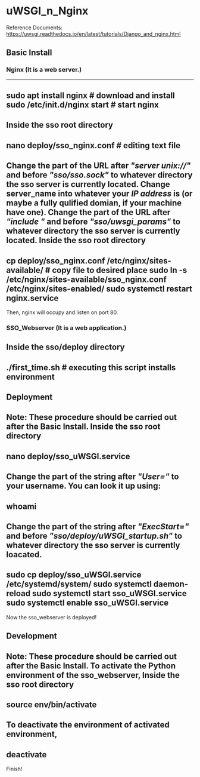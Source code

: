 # uWSGI_n_Nginx

Reference Documents:
https://uwsgi.readthedocs.io/en/latest/tutorials/Django_and_nginx.html

## Basic Install
### Nginx (It is a web server.)
---
sudo apt install nginx # download and install
sudo /etc/init.d/nginx start # start nginx
---
**Inside the sso root directory**
---
nano deploy/sso_nginx.conf # editing text file
---
Change the part of the URL after *"server unix://"* and before *"sso/sso.sock"* to whatever directory the sso server is currently located.
Change server_name into whatever your *IP address* is (or maybe a fully qulified domian, if your machine have one).
Change the part of the URL after *"include "* and before *"sso/uwsgi_params"* to whatever directory the sso server is currently located.
**Inside the sso root directory**
---
cp deploy/sso_nginx.conf /etc/nginx/sites-available/ # copy file to desired place
sudo ln -s /etc/nginx/sites-available/sso_nginx.conf /etc/nginx/sites-enabled/
sudo systemctl restart nginx.service
---
Then, nginx will occupy and listen on port 80.
### SSO_Webserver (It is a web application.)
**Inside the sso/deploy directory**
---
./first_time.sh # executing this script installs environment
---

## Deployment
Note: **These procedure should be carried out after the Basic Install.**
**Inside the sso root directory**
---
nano deploy/sso_uWSGI.service
---
Change the part of the string after *"User="* to your username. You can look it up using:
---
whoami
---
Change the part of the string after *"ExecStart="* and before *"sso/deploy/uWSGI_startup.sh"* to whatever directory the sso server is currently loacated.
---
sudo cp deploy/sso_uWSGI.service /etc/systemd/system/
sudo systemctl daemon-reload
sudo systemctl start sso_uWSGI.service
sudo systemctl enable sso_uWSGI.service
---
Now the sso_webserver is deployed!

## Development
Note: **These procedure should be carried out after the Basic Install.**
To activate the Python environment of the sso_webserver,
**Inside the sso root directory**
---
source env/bin/activate
---
To deactivate the environment of activated environment,
---
deactivate
---
Finish!